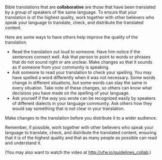
Bible translations that are **collaborative** are those that have been translated by a group of speakers of the same language. To ensure that your translation is of the highest quality, work together with other believers who speak your language to translate, check, and distribute the translated content. 

 Here are some ways to have others help improve the quality of the translation.

* Read the translation out loud to someone. Have him notice if the sentences connect well. Ask that person to point to words or phrases that do not sound right or are unclear. Make changes so that it sounds as if someone from your community is speaking.
* Ask someone to read your translation to check your spelling. You may have spelled a word differently when it was not necessary. Some words change in different situations, but some words can stay the same in every situation. Take note of these changes, so others can know what decisions you have made on the spelling of your language.
* Ask yourself if the way you wrote can be recognized easily by speakers of different dialects in your language community. Ask others how they would say something that is not clear in your translation.

Make changes to the translation before you distribute it to a wider audience.

Remember, if possible, work together with other believers who speak your language to translate, check, and distribute the translated content, ensuring that it is of the highest quality and that as many people as possible can read and understand it.

(You may also want to watch the video at http://ufw.io/guidelines_collab.)